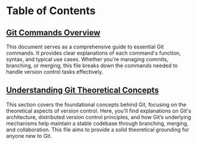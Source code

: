 # Table of Contents

## [Git Commands Overview]()
This document serves as a comprehensive guide to essential Git commands. It provides clear explanations of each command's function, syntax, and typical use cases. Whether you're managing commits, branching, or merging, this file breaks down the commands needed to handle version control tasks effectively.

## [Understanding Git Theoretical Concepts]()
This section covers the foundational concepts behind Git, focusing on the theoretical aspects of version control. Here, you'll find explanations on Git's architecture, distributed version control principles, and how Git’s underlying mechanisms help maintain a stable codebase through branching, merging, and collaboration. This file aims to provide a solid theoretical grounding for anyone new to Git.